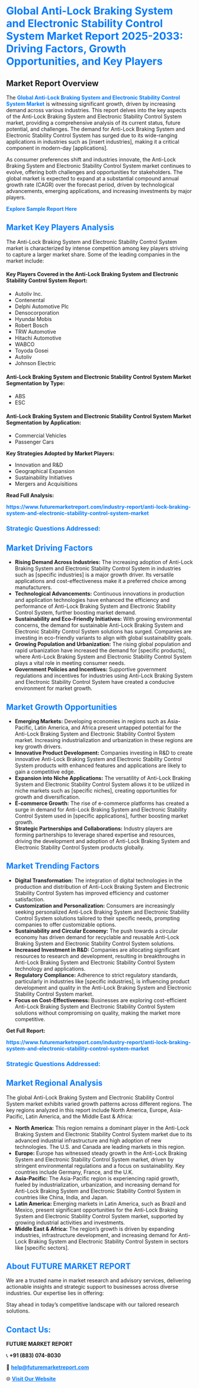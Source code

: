 <h1 style="color: #007BFF;">Global Anti-Lock Braking System and Electronic Stability Control System Market Report 2025-2033: Driving Factors, Growth Opportunities, and Key Players</h1>

<section id="overview">
<h2>Market Report Overview</h2>
<p>The <a href="https://www.futuremarketreport.com/industry-report/anti-lock-braking-system-and-electronic-stability-control-system-market" style="color: #007BFF; text-decoration: none;"><strong>Global Anti-Lock Braking System and Electronic Stability Control System Market</strong></a> is witnessing significant growth, driven by increasing demand across various industries. This report delves into the key aspects of the Anti-Lock Braking System and Electronic Stability Control System market, providing a comprehensive analysis of its current status, future potential, and challenges. The demand for Anti-Lock Braking System and Electronic Stability Control System has surged due to its wide-ranging applications in industries such as [insert industries], making it a critical component in modern-day [applications].</p>
<p>As consumer preferences shift and industries innovate, the Anti-Lock Braking System and Electronic Stability Control System market continues to evolve, offering both challenges and opportunities for stakeholders. The global market is expected to expand at a substantial compound annual growth rate (CAGR) over the forecast period, driven by technological advancements, emerging applications, and increasing investments by major players.</p>
</section>

<section id="overview">
<p><a href="https://www.futuremarketreport.com/request-sample/reportId=91173" style="color: #007BFF; text-decoration: none;"><strong>Explore Sample Report Here</strong></a></p>
</section>

<section id="key-players">
<h2 style="color: #007BFF;">Market Key Players Analysis</h2>
<p>The Anti-Lock Braking System and Electronic Stability Control System market is characterized by intense competition among key players striving to capture a larger market share. Some of the leading companies in the market include:</p>
<h4>Key Players Covered in the Anti-Lock Braking System and Electronic Stability Control System Report:</h4>
<ul><li>Autoliv Inc.</li><li>Contenental</li><li>Delphi Automotive Plc</li><li>Densocorporation</li><li>Hyundai Mobis</li><li>Robert Bosch</li><li>TRW Automotive</li><li>Hitachi Automotive</li><li>WABCO</li><li>Toyoda Gosei</li><li>Autoliv</li><li>Johnson Electric</li></ul>
<h4>Anti-Lock Braking System and Electronic Stability Control System Market Segmentation by Type:</h4>
<ul><li>ABS</li><li>ESC</li></ul>

<h4>Anti-Lock Braking System and Electronic Stability Control System Market Segmentation by Application:</h4>
<ul><li>Commercial Vehicles</li><li>Passenger Cars</li></ul>
<p><strong>Key Strategies Adopted by Market Players:</strong></p>
<ul>
<li>Innovation and R&D</li>
<li>Geographical Expansion</li>
<li>Sustainability Initiatives</li>
<li>Mergers and Acquisitions</li>
</ul>
</section>

<section>
<p><strong>Read Full Analysis: </strong></p><a href="https://www.futuremarketreport.com/industry-report/anti-lock-braking-system-and-electronic-stability-control-system-market" style="color: #007BFF; text-decoration: none;"><strong>https://www.futuremarketreport.com/industry-report/anti-lock-braking-system-and-electronic-stability-control-system-market</strong></a>
<h3 style="color: #007BFF;">Strategic Questions Addressed:</h3>
</section>

<section id="driving-factors">
<h2 style="color: #007BFF;">Market Driving Factors</h2>
<ul>
<li><strong>Rising Demand Across Industries:</strong> The increasing adoption of Anti-Lock Braking System and Electronic Stability Control System in industries such as [specific industries] is a major growth driver. Its versatile applications and cost-effectiveness make it a preferred choice among manufacturers.</li>
<li><strong>Technological Advancements:</strong> Continuous innovations in production and application technologies have enhanced the efficiency and performance of Anti-Lock Braking System and Electronic Stability Control System, further boosting market demand.</li>
<li><strong>Sustainability and Eco-Friendly Initiatives:</strong> With growing environmental concerns, the demand for sustainable Anti-Lock Braking System and Electronic Stability Control System solutions has surged. Companies are investing in eco-friendly variants to align with global sustainability goals.</li>
<li><strong>Growing Population and Urbanization:</strong> The rising global population and rapid urbanization have increased the demand for [specific products], where Anti-Lock Braking System and Electronic Stability Control System plays a vital role in meeting consumer needs.</li>
<li><strong>Government Policies and Incentives:</strong> Supportive government regulations and incentives for industries using Anti-Lock Braking System and Electronic Stability Control System have created a conducive environment for market growth.</li>
</ul>
</section>

<section id="growth-opportunities">
<h2 style="color: #007BFF;">Market Growth Opportunities</h2>
<ul>
<li><strong>Emerging Markets:</strong> Developing economies in regions such as Asia-Pacific, Latin America, and Africa present untapped potential for the Anti-Lock Braking System and Electronic Stability Control System market. Increasing industrialization and urbanization in these regions are key growth drivers.</li>
<li><strong>Innovative Product Development:</strong> Companies investing in R&D to create innovative Anti-Lock Braking System and Electronic Stability Control System products with enhanced features and applications are likely to gain a competitive edge.</li>
<li><strong>Expansion into Niche Applications:</strong> The versatility of Anti-Lock Braking System and Electronic Stability Control System allows it to be utilized in niche markets such as [specific niches], creating opportunities for growth and diversification.</li>
<li><strong>E-commerce Growth:</strong> The rise of e-commerce platforms has created a surge in demand for Anti-Lock Braking System and Electronic Stability Control System used in [specific applications], further boosting market growth.</li>
<li><strong>Strategic Partnerships and Collaborations:</strong> Industry players are forming partnerships to leverage shared expertise and resources, driving the development and adoption of Anti-Lock Braking System and Electronic Stability Control System products globally.</li>
</ul>
</section>

<section id="trending-factors">
<h2 style="color: #007BFF;">Market Trending Factors</h2>
<ul>
<li><strong>Digital Transformation:</strong> The integration of digital technologies in the production and distribution of Anti-Lock Braking System and Electronic Stability Control System has improved efficiency and customer satisfaction.</li>
<li><strong>Customization and Personalization:</strong> Consumers are increasingly seeking personalized Anti-Lock Braking System and Electronic Stability Control System solutions tailored to their specific needs, prompting companies to offer customizable options.</li>
<li><strong>Sustainability and Circular Economy:</strong> The push towards a circular economy has driven demand for recyclable and reusable Anti-Lock Braking System and Electronic Stability Control System solutions.</li>
<li><strong>Increased Investment in R&D:</strong> Companies are allocating significant resources to research and development, resulting in breakthroughs in Anti-Lock Braking System and Electronic Stability Control System technology and applications.</li>
<li><strong>Regulatory Compliance:</strong> Adherence to strict regulatory standards, particularly in industries like [specific industries], is influencing product development and quality in the Anti-Lock Braking System and Electronic Stability Control System market.</li>
<li><strong>Focus on Cost-Effectiveness:</strong> Businesses are exploring cost-efficient Anti-Lock Braking System and Electronic Stability Control System solutions without compromising on quality, making the market more competitive.</li>
</ul>
</section>

<section>
<p><strong>Get Full Report: </strong></p><a href="https://www.futuremarketreport.com/industry-report/anti-lock-braking-system-and-electronic-stability-control-system-market" style="color: #007BFF; text-decoration: none;"><strong>https://www.futuremarketreport.com/industry-report/anti-lock-braking-system-and-electronic-stability-control-system-market</strong></a>
<h3 style="color: #007BFF;">Strategic Questions Addressed:</h3>
</section>


<section id="regional-analysis">
<h2 style="color: #007BFF;">Market Regional Analysis</h2>
<p>The global Anti-Lock Braking System and Electronic Stability Control System market exhibits varied growth patterns across different regions. The key regions analyzed in this report include North America, Europe, Asia-Pacific, Latin America, and the Middle East & Africa:</p>
<ul>
<li><strong>North America:</strong> This region remains a dominant player in the Anti-Lock Braking System and Electronic Stability Control System market due to its advanced industrial infrastructure and high adoption of new technologies. The U.S. and Canada are leading markets in this region.</li>
<li><strong>Europe:</strong> Europe has witnessed steady growth in the Anti-Lock Braking System and Electronic Stability Control System market, driven by stringent environmental regulations and a focus on sustainability. Key countries include Germany, France, and the U.K.</li>
<li><strong>Asia-Pacific:</strong> The Asia-Pacific region is experiencing rapid growth, fueled by industrialization, urbanization, and increasing demand for Anti-Lock Braking System and Electronic Stability Control System in countries like China, India, and Japan.</li>
<li><strong>Latin America:</strong> Emerging markets in Latin America, such as Brazil and Mexico, present significant opportunities for the Anti-Lock Braking System and Electronic Stability Control System market, supported by growing industrial activities and investments.</li>
<li><strong>Middle East & Africa:</strong> The region’s growth is driven by expanding industries, infrastructure development, and increasing demand for Anti-Lock Braking System and Electronic Stability Control System in sectors like [specific sectors].</li>
</ul>
</section>

<footer>
<h2 style="color: #007BFF;">About FUTURE MARKET REPORT</h2>
<p>We are a trusted name in market research and advisory services, delivering actionable insights and strategic support to businesses across diverse industries. Our expertise lies in offering:</p>

<p>Stay ahead in today’s competitive landscape with our tailored research solutions.</p>

<h2 style="color: #007BFF;">Contact Us:</h2>
<p><strong>FUTURE MARKET REPORT</strong></p>
<p>📞 <strong>+91 (883) 074-8030</strong></p>
<p>📧 <strong><a href="mailto:help@futuremarketreport.com" style="color: #007BFF;">help@futuremarketreport.com</a></strong></p>
<p>🌐 <strong><a href="https://www.futuremarketreport.com/" style="color: #007BFF;">Visit Our Website</a></strong></p>
</footer>